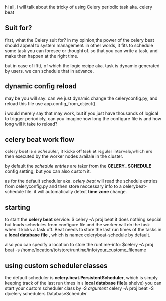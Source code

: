 hi all, i will talk about the tricky of using Celery periodic task aka. celery beat

Suit for?
----------
first, what the Celery suit for?
in my opinion,the power of the celery beat should appeal to system management. in other words, it fits to
schedule some task you can foresee or thought of. so that you can write a task, and make then happen at the right
time.

but in case of ifttt, of which the logic recipe aka. task is dynamic generated by users. we can schedule that in advance.

dynamic config reload
----------------------
may be you will say: can we just dynamic change the celeryconfig.py, and reload this file use app.config_from_object().

i would merely say that may work, but if you just have thousands of logical to trigger periodicly, can you imagine how long the configure
file is and how long will it take to reload?

celery beat work flow
---------------------
celery beat is a *scheduler*, it kicks off task at regular intervals,which are then executed by the worker nodes availale in the cluster.

by default the *schedule entries* are taker from the **CELERY_ SCHEDULE** config setting, but you can also custom it.

as for the default scheduler aka. _celery beat_ will read the schedule entries from celeryconfig.py and then store neccessary info to a celerybeat-schedule
file. it will automatically detect **time zone** change.


starting
-----------
to start the **celery beat** service:
    $ celery -A proj beat
it does nothing sepcial but loads schedules from configure file and the worker will do the task when it kicks a task off.
Beat needs to store the last run times of the tasks in a **local database file** , which is named celerybeat-schedule by default.

also you can specify a location to store the runtime-info:
    $celery -A proj beat -s /home/location/to/store/runtime/info/your_custome_filename

using custom scheduler classes
-------------------------------
the default scheduler is **celery.beat.PersistentScheduler**, which is simply keeping track of the last run times in a **local database file**(a shelve)
you can start your custom scheduler class by *-S argument*
    celery -A proj beat -S djcelery.schedulers.DatabaseScheduler
